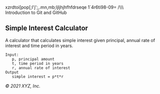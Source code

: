 xzrdtoi[pop[;l'j';,.mn,mb;ljljhjhfhfdrseqe	1`4r6ti98-09=   /\\\\\\\
Introduction to Git and GitHub

## Simple Interest Calculator

A calculator that calculates simple interest given principal, annual rate of interest and time period in years.

```
Input:
   p, principal amount
   t, time period in years
   r, annual rate of interest
Output
   simple interest = p*t*r
```

_© 2021 XYZ, Inc._
